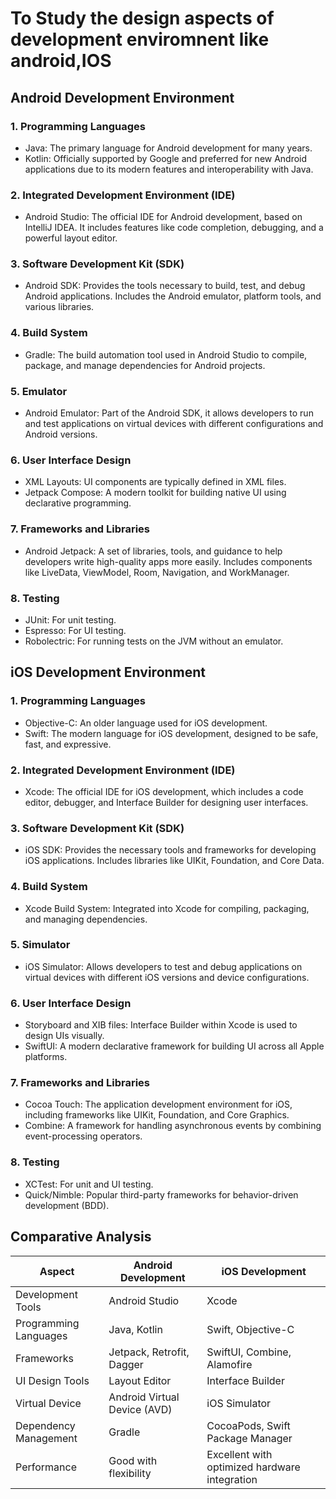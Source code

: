 # To Study the design aspects of development enviromnent like android,IOS 

## Android Development Environment

### 1. Programming Languages
  - Java: The primary language for Android development for many years.
  - Kotlin: Officially supported by Google and preferred for new Android applications due to its modern features and interoperability with Java.
### 2. Integrated Development Environment (IDE)
  - Android Studio: The official IDE for Android development, based on IntelliJ IDEA. It includes features like code completion, debugging, and a powerful layout editor.
### 3. Software Development Kit (SDK)
  - Android SDK: Provides the tools necessary to build, test, and debug Android applications. Includes the Android emulator, platform tools, and various libraries.
### 4. Build System
  - Gradle: The build automation tool used in Android Studio to compile, package, and manage dependencies for Android projects.
### 5. Emulator
  - Android Emulator: Part of the Android SDK, it allows developers to run and test applications on virtual devices with different configurations and Android versions.
### 6. User Interface Design
  - XML Layouts: UI components are typically defined in XML files.
  - Jetpack Compose: A modern toolkit for building native UI using declarative programming.
### 7. Frameworks and Libraries
  - Android Jetpack: A set of libraries, tools, and guidance to help developers write high-quality apps more easily. Includes components like LiveData, ViewModel, Room, Navigation, and WorkManager.
### 8. Testing
  - JUnit: For unit testing.
  - Espresso: For UI testing.
  - Robolectric: For running tests on the JVM without an emulator.

## iOS Development Environment

### 1. Programming Languages
  - Objective-C: An older language used for iOS development.
  - Swift: The modern language for iOS development, designed to be safe, fast, and expressive.
### 2. Integrated Development Environment (IDE)
  - Xcode: The official IDE for iOS development, which includes a code editor, debugger, and Interface Builder for designing user interfaces.
### 3. Software Development Kit (SDK)
  - iOS SDK: Provides the necessary tools and frameworks for developing iOS applications. Includes libraries like UIKit, Foundation, and Core Data.
### 4. Build System
  - Xcode Build System: Integrated into Xcode for compiling, packaging, and managing dependencies.
### 5. Simulator
  - iOS Simulator: Allows developers to test and debug applications on virtual devices with different iOS versions and device configurations.
### 6. User Interface Design
  - Storyboard and XIB files: Interface Builder within Xcode is used to design UIs visually.
  - SwiftUI: A modern declarative framework for building UI across all Apple platforms.
### 7. Frameworks and Libraries
  - Cocoa Touch: The application development environment for iOS, including frameworks like UIKit, Foundation, and Core Graphics.
  - Combine: A framework for handling asynchronous events by combining event-processing operators.
### 8. Testing
  - XCTest: For unit and UI testing.
  - Quick/Nimble: Popular third-party frameworks for behavior-driven development (BDD).


## Comparative Analysis

| Aspect                 | Android Development                               | iOS Development                                    |
|------------------------|---------------------------------------------------|---------------------------------------------------|
| Development Tools  | Android Studio                                    | Xcode                                             |
| Programming Languages | Java, Kotlin                                   | Swift, Objective-C                                |
| Frameworks         | Jetpack, Retrofit, Dagger                         | SwiftUI, Combine, Alamofire                       |
| UI Design Tools    | Layout Editor                                     | Interface Builder                                 |
| Virtual Device     | Android Virtual Device (AVD)                      | iOS Simulator                                     |
| Dependency Management | Gradle                                         | CocoaPods, Swift Package Manager                  |
| Performance        | Good with flexibility                             | Excellent with optimized hardware integration     |

